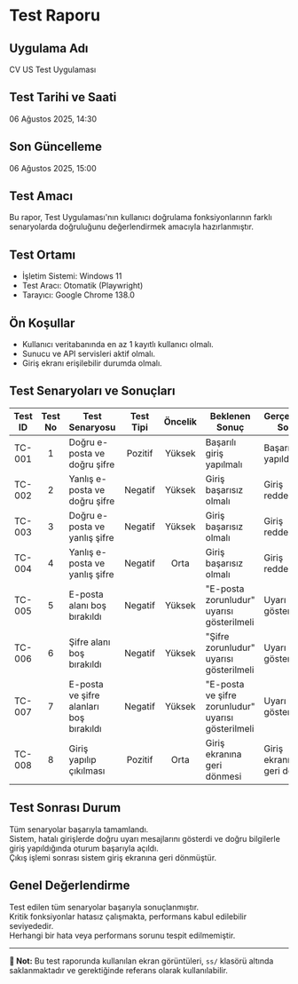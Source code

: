 # Test Raporu

## Uygulama Adı
CV US Test Uygulaması

## Test Tarihi ve Saati
06 Ağustos 2025, 14:30

## Son Güncelleme
06 Ağustos 2025, 15:00

## Test Amacı
Bu rapor, Test Uygulaması'nın kullanıcı doğrulama fonksiyonlarının farklı senaryolarda doğruluğunu değerlendirmek amacıyla hazırlanmıştır.

## Test Ortamı
- İşletim Sistemi: Windows 11
- Test Aracı: Otomatik (Playwright)
- Tarayıcı: Google Chrome 138.0

## Ön Koşullar
- Kullanıcı veritabanında en az 1 kayıtlı kullanıcı olmalı.
- Sunucu ve API servisleri aktif olmalı.
- Giriş ekranı erişilebilir durumda olmalı.

## Test Senaryoları ve Sonuçları

| Test ID  | Test No | Test Senaryosu                                    | Test Tipi | Öncelik | Beklenen Sonuç                                      | Gerçekleşen Sonuç                       | Durum     |
|:--------:|:-------:|---------------------------------------------------|:---------:|:-------:|-----------------------------------------------------|------------------------------------------|:---------:|
| TC-001   | 1       | Doğru e-posta ve doğru şifre                       | Pozitif   | Yüksek  | Başarılı giriş yapılmalı                            | Başarılı giriş yapıldı                   | ✅ Geçti  |
| TC-002   | 2       | Yanlış e-posta ve doğru şifre                      | Negatif   | Yüksek  | Giriş başarısız olmalı                              | Giriş reddedildi                         | ✅ Geçti  |
| TC-003   | 3       | Doğru e-posta ve yanlış şifre                      | Negatif   | Yüksek  | Giriş başarısız olmalı                              | Giriş reddedildi                         | ✅ Geçti  |
| TC-004   | 4       | Yanlış e-posta ve yanlış şifre                     | Negatif   | Orta    | Giriş başarısız olmalı                              | Giriş reddedildi                         | ✅ Geçti  |
| TC-005   | 5       | E-posta alanı boş bırakıldı                        | Negatif   | Yüksek  | "E-posta zorunludur" uyarısı gösterilmeli           | Uyarı gösterildi                         | ✅ Geçti  |
| TC-006   | 6       | Şifre alanı boş bırakıldı                          | Negatif   | Yüksek  | "Şifre zorunludur" uyarısı gösterilmeli             | Uyarı gösterildi                         | ✅ Geçti  |
| TC-007   | 7       | E-posta ve şifre alanları boş bırakıldı            | Negatif   | Yüksek  | "E-posta ve şifre zorunludur" uyarısı gösterilmeli  | Uyarı gösterildi                         | ✅ Geçti  |
| TC-008   | 8       | Giriş yapılıp çıkılması                            | Pozitif   | Orta    | Giriş ekranına geri dönmesi                         | Giriş ekranına geri döndü                | ✅ Geçti  |

## Test Sonrası Durum
Tüm senaryolar başarıyla tamamlandı.  
Sistem, hatalı girişlerde doğru uyarı mesajlarını gösterdi ve doğru bilgilerle giriş yapıldığında oturum başarıyla açıldı.  
Çıkış işlemi sonrası sistem giriş ekranına geri dönmüştür.  

## Genel Değerlendirme
Test edilen tüm senaryolar başarıyla sonuçlanmıştır.  
Kritik fonksiyonlar hatasız çalışmakta, performans kabul edilebilir seviyededir.  
Herhangi bir hata veya performans sorunu tespit edilmemiştir.

---

**📌 Not:** Bu test raporunda kullanılan ekran görüntüleri, `ss/` klasörü altında saklanmaktadır ve gerektiğinde referans olarak kullanılabilir.
